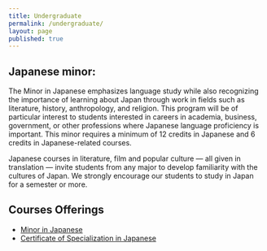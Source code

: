```yaml
---
title: Undergraduate
permalink: /undergraduate/
layout: page
published: true
---
```


## Japanese minor:

The Minor in Japanese emphasizes language study while also recognizing the importance of learning about Japan through work in fields such as literature, history, anthropology, and religion. This program will be of particular interest to students interested in careers in academia, business, government, or other professions where Japanese language proficiency is important. This minor requires a minimum of 12 credits in Japanese and 6 credits in Japanese-related courses.

Japanese courses in literature, film and popular culture — all given in translation — invite students from any major to develop familiarity with the cultures of Japan. We strongly encourage our students to study in Japan for a semester or more.

## Courses Offerings

- [Minor in Japanese](http://bulletin.temple.edu/undergraduate/liberal-arts/japanese/minor-japanese/)
- [Certificate of Specialization in Japanese](http://bulletin.temple.edu/undergraduate/liberal-arts/japanese/certificate-specialization-japanese/)
